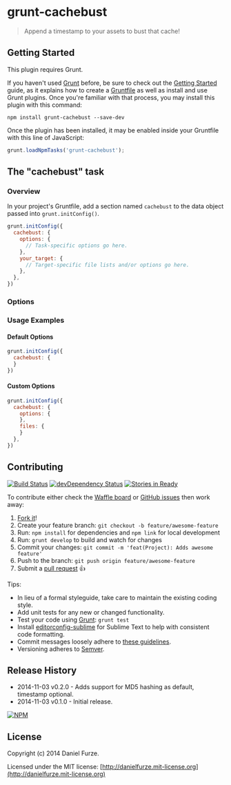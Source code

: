 # grunt-cachebust

> Append a timestamp to your assets to bust that cache!

## Getting Started
This plugin requires Grunt.

If you haven't used [Grunt](http://gruntjs.com/) before, be sure to check out the [Getting Started](http://gruntjs.com/getting-started) guide, as it explains how to create a [Gruntfile](http://gruntjs.com/sample-gruntfile) as well as install and use Grunt plugins. Once you're familiar with that process, you may install this plugin with this command:

```shell
npm install grunt-cachebust --save-dev
```

Once the plugin has been installed, it may be enabled inside your Gruntfile with this line of JavaScript:

```js
grunt.loadNpmTasks('grunt-cachebust');
```

## The "cachebust" task

### Overview
In your project's Gruntfile, add a section named `cachebust` to the data object passed into `grunt.initConfig()`.

```js
grunt.initConfig({
  cachebust: {
    options: {
      // Task-specific options go here.
    },
    your_target: {
      // Target-specific file lists and/or options go here.
    },
  },
})
```

### Options

### Usage Examples

#### Default Options

```js
grunt.initConfig({
  cachebust: {
  }
})
```

#### Custom Options

```js
grunt.initConfig({
  cachebust: {
    options: {
    },
    files: {
    }
  },
})
```

## Contributing
[![Build Status][travis-image]][travis-url]
[![devDependency Status][dev-dependency-image]][dev-dependency-url]
[![Stories in Ready][waffle-image]][waffle-url]

To contribute either check the [Waffle board](https://waffle.io/furzeface/grunt-cachebust) or [GitHub issues](https://github.com/furzeface/grunt-cachebust/issues) then work away:

1. [Fork it](https://github.com/furzeface/grunt-cachebust/fork)!
2. Create your feature branch: `git checkout -b feature/awesome-feature`
3. Run: `npm install` for dependencies and `npm link` for local development 
4. Run: `grunt develop` to build and watch for changes
5. Commit your changes: `git commit -m 'feat(Project): Adds awesome feature'`
6. Push to the branch: `git push origin feature/awesome-feature`
7. Submit a [pull request](https://github.com/furzeface/grunt-cachebust/pulls) :+1:

Tips:
* In lieu of a formal styleguide, take care to maintain the existing coding style. 
* Add unit tests for any new or changed functionality. 
* Test your code using [Grunt](http://gruntjs.com): `grunt test`
* Install [editorconfig-sublime](https://github.com/sindresorhus/editorconfig-sublime) for Sublime Text to help with consistent code formatting.
* Commit messages loosely adhere to [these guidelines](https://github.com/angular/angular.js/blob/master/CONTRIBUTING.md#commit).
* Versioning adheres to [Semver](http://semver.org).

## Release History
- 2014-11-03 v0.2.0 - Adds support for MD5 hashing as default, timestamp optional.
- 2014-11-03 v0.1.0 - Initial release.

[![NPM](https://nodei.co/npm/grunt-cachebust.png?downloads=true&downloadRank=true&stars=true)](https://nodei.co/npm/grunt-cachebust)

## License
Copyright (c) 2014 Daniel Furze. 

Licensed under the MIT license: [http://danielfurze.mit-license.org](http://danielfurze.mit-license.org)


[npm-url]: http://badge.fury.io/js/grunt-cachebust
[npm-image]: https://badge.fury.io/js/grunt-cachebust.svg
[travis-url]: http://travis-ci.org/furzeface/grunt-cachebust
[travis-image]: https://secure.travis-ci.org/furzeface/grunt-cachebust.svg?branch=master
[waffle-url]: https://waffle.io/furzeface/grunt-cachebust
[waffle-image]: https://badge.waffle.io/furzeface/grunt-cachebust.svg?label=ready&title=Ready
[dev-dependency-url]: https://david-dm.org/furzeface/grunt-cachebust#info=devDependencies
[dev-dependency-image]: https://david-dm.org/furzeface/grunt-cachebust/dev-status.svg
